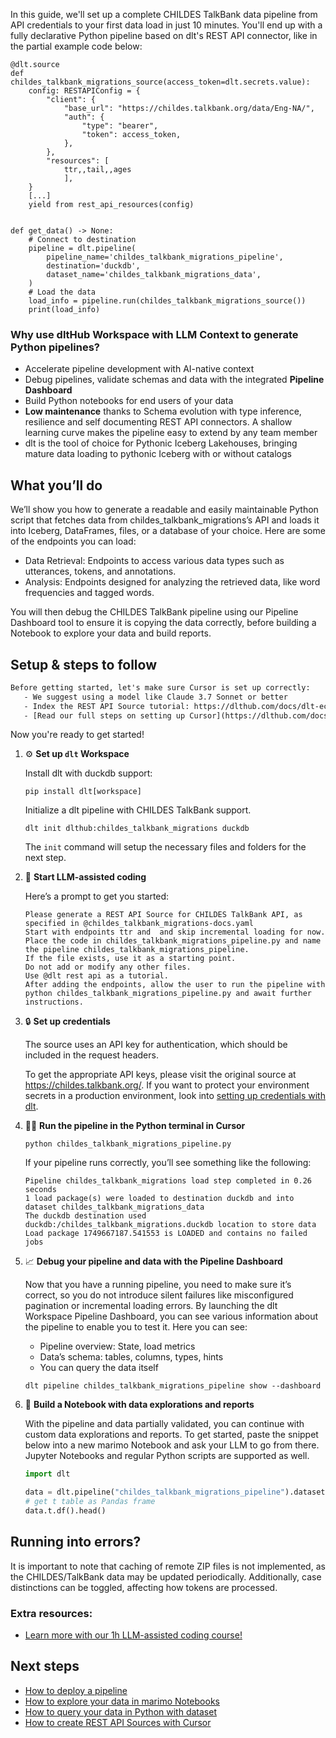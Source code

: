 In this guide, we'll set up a complete CHILDES TalkBank data pipeline from API credentials to your first data load in just 10 minutes. You'll end up with a fully declarative Python pipeline based on dlt's REST API connector, like in the partial example code below:

```python-outcome
@dlt.source
def childes_talkbank_migrations_source(access_token=dlt.secrets.value):
    config: RESTAPIConfig = {
        "client": {
            "base_url": "https://childes.talkbank.org/data/Eng-NA/",
            "auth": {
                "type": "bearer",
                "token": access_token,
            },
        },
        "resources": [
            ttr,,tail,,ages
            ],
    }
    [...]
    yield from rest_api_resources(config)


def get_data() -> None:
    # Connect to destination
    pipeline = dlt.pipeline(
        pipeline_name='childes_talkbank_migrations_pipeline',
        destination='duckdb',
        dataset_name='childes_talkbank_migrations_data', 
    )
    # Load the data
    load_info = pipeline.run(childes_talkbank_migrations_source())
    print(load_info) 
```

### Why use dltHub Workspace with LLM Context to generate Python pipelines?

- Accelerate pipeline development with AI-native context
- Debug pipelines, validate schemas and data with the integrated **Pipeline Dashboard**
- Build Python notebooks for end users of your data
- **Low maintenance** thanks to Schema evolution with type inference, resilience and self documenting REST API connectors. A shallow learning curve makes the pipeline easy to extend by any team member
- dlt is the tool of choice for Pythonic Iceberg Lakehouses, bringing mature data loading to pythonic Iceberg with or without catalogs

## What you’ll do

We’ll show you how to generate a readable and easily maintainable Python script that fetches data from childes_talkbank_migrations’s API and loads it into Iceberg, DataFrames, files, or a database of your choice. Here are some of the endpoints you can load:

- Data Retrieval: Endpoints to access various data types such as utterances, tokens, and annotations.
- Analysis: Endpoints designed for analyzing the retrieved data, like word frequencies and tagged words.

You will then debug the CHILDES TalkBank pipeline using our Pipeline Dashboard tool to ensure it is copying the data correctly, before building a Notebook to explore your data and build reports.

## Setup & steps to follow

```default
Before getting started, let's make sure Cursor is set up correctly:
   - We suggest using a model like Claude 3.7 Sonnet or better
   - Index the REST API Source tutorial: https://dlthub.com/docs/dlt-ecosystem/verified-sources/rest_api/ and add it to context as **@dlt rest api**
   - [Read our full steps on setting up Cursor](https://dlthub.com/docs/dlt-ecosystem/llm-tooling/cursor-restapi#23-configuring-cursor-with-documentation)
```

Now you're ready to get started!

1. ⚙️ **Set up `dlt` Workspace**
    
    Install dlt with duckdb support:
    ```shell
    pip install dlt[workspace]
    ```

    Initialize a dlt pipeline with CHILDES TalkBank support.
    ```shell
    dlt init dlthub:childes_talkbank_migrations duckdb
    ```

    The `init` command will setup the necessary files and folders for the next step.
    
2. 🤠 **Start LLM-assisted coding**
    
    Here’s a prompt to get you started:
    
    ```prompt
    Please generate a REST API Source for CHILDES TalkBank API, as specified in @childes_talkbank_migrations-docs.yaml 
    Start with endpoints ttr and  and skip incremental loading for now. 
    Place the code in childes_talkbank_migrations_pipeline.py and name the pipeline childes_talkbank_migrations_pipeline. 
    If the file exists, use it as a starting point. 
    Do not add or modify any other files. 
    Use @dlt rest api as a tutorial. 
    After adding the endpoints, allow the user to run the pipeline with python childes_talkbank_migrations_pipeline.py and await further instructions.
    ```

    
3. 🔒 **Set up credentials** 
    
    The source uses an API key for authentication, which should be included in the request headers.
    
    To get the appropriate API keys, please visit the original source at https://childes.talkbank.org/.
    If you want to protect your environment secrets in a production environment, look into [setting up credentials with dlt](https://dlthub.com/docs/walkthroughs/add_credentials).
    
4. 🏃‍♀️ **Run the pipeline in the Python terminal in Cursor**
    
    ```shell
    python childes_talkbank_migrations_pipeline.py
    ```
    
    If your pipeline runs correctly, you’ll see something like the following:
    
    ```shell
    Pipeline childes_talkbank_migrations load step completed in 0.26 seconds
    1 load package(s) were loaded to destination duckdb and into dataset childes_talkbank_migrations_data
    The duckdb destination used duckdb:/childes_talkbank_migrations.duckdb location to store data
    Load package 1749667187.541553 is LOADED and contains no failed jobs
    ```
    
5. 📈 **Debug your pipeline and data with the Pipeline Dashboard**

    Now that you have a running pipeline, you need to make sure it’s correct, so you do not introduce silent failures like misconfigured pagination or incremental loading errors. By launching the dlt Workspace Pipeline Dashboard, you can see various information about the pipeline to enable you to test it. Here you can see:
    - Pipeline overview: State, load metrics
    - Data’s schema: tables, columns, types, hints
    - You can query the data itself
    
    ```shell
    dlt pipeline childes_talkbank_migrations_pipeline show --dashboard
    ```
    
6. 🐍 **Build a Notebook with data explorations and reports**

    With the pipeline and data partially validated, you can continue with custom data explorations and reports. To get started, paste the snippet below into a new marimo Notebook and ask your LLM to go from there. Jupyter Notebooks and regular Python scripts are supported as well.

    
    ```python
    import dlt

   data = dlt.pipeline("childes_talkbank_migrations_pipeline").dataset()
   # get t table as Pandas frame
   data.t.df().head()
    ```

## Running into errors?

It is important to note that caching of remote ZIP files is not implemented, as the CHILDES/TalkBank data may be updated periodically. Additionally, case distinctions can be toggled, affecting how tokens are processed.

### Extra resources:

- [Learn more with our 1h LLM-assisted coding course!](https://www.youtube.com/watch?v=GGid70rnJuM)

## Next steps

- [How to deploy a pipeline](https://dlthub.com/docs/walkthroughs/deploy-a-pipeline)
- [How to explore your data in marimo Notebooks](https://dlthub.com/docs/general-usage/dataset-access/marimo)
- [How to query your data in Python with dataset](https://dlthub.com/docs/general-usage/dataset-access/dataset)
- [How to create REST API Sources with Cursor](https://dlthub.com/docs/dlt-ecosystem/llm-tooling/cursor-restapi)